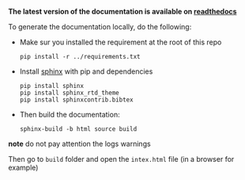 **The latest version of the documentation is available on [readthedocs](https://pythae.readthedocs.io/en/latest/)** 

To generate the documentation locally, do the following:

- Make sur you installed the requirement at the root of this repo
    ```
    pip install -r ../requirements.txt
    ```

- Install [sphinx](https://www.sphinx-doc.org/en/master/usage/quickstart.html) with pip and dependencies

    ```
    pip install sphinx
    pip install sphinx_rtd_theme
    pip install sphinxcontrib.bibtex
    ```

- Then build the documentation:

    ```
    sphinx-build -b html source build
    ```

**note** do not pay attention the logs warnings

Then go to `build` folder and open the `intex.html` file (in a browser for example)
